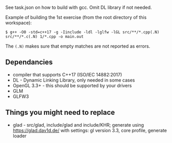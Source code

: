 See task.json on how to build with gcc. Omit DL library if not needed.

Example of building the 1st exercise (from the root directory of this workspace):

```
$ g++ -O0 -std=c++17 -g -Iinclude -ldl -lglfw -lGL src/**/*.cpp(.N) src/**/*.c(.N) 1/*.cpp -o main.out
```

The `(.N)` makes sure that empty matches are not reported as errors.

## Dependancies

* compiler that supports C++17 (ISO/IEC 14882:2017)
* DL - Dynamic Linking Library, only needed in some cases
* OpenGL 3.3+ - this should be supported by your drivers
* GLM
* GLFW3

## Things you might need to replace

* glad - src/glad, include/glad and include/KHR; generate using https://glad.dav1d.de/ with settings: gl version 3.3, core profile, generate loader